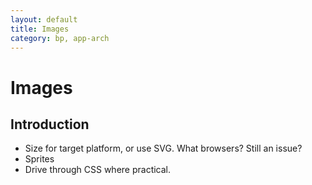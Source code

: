```yaml
---
layout: default
title: Images
category: bp, app-arch
---
```


# Images

## Introduction

- Size for target platform, or use SVG.  What browsers?  Still an issue?
- Sprites
- Drive through CSS where practical.

